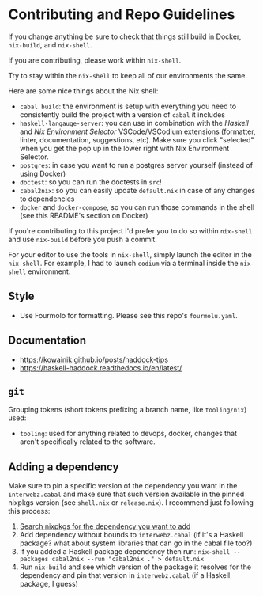 # Contributing and Repo Guidelines

If you change anything be sure to check that things still build in Docker,
`nix-build`, and `nix-shell`.

If you are contributing, please work within `nix-shell`.

Try to stay within the `nix-shell` to keep all of our environments the same.

Here are some nice things about the Nix shell:

  * `cabal build`: the environment is setup with everything you need to
    consistently build the project with a version of `cabal` it includes
  * `haskell-langauge-server`: you can use in combination with the *Haskell* and
    *Nix Environment Selector* VSCode/VSCodium extensions (formatter, linter,
    documentation, suggestions, etc). Make sure you click "selected" when you
    get the pop up in the lower right with Nix Environment Selector.
  * `postgres`: in case you want to run a postgres server yourself (instead of
    using Docker)
  * `doctest`: so  you can run the doctests in `src`!
  * `cabal2nix`: so you can easily update `default.nix` in case of any changes
    to dependencies
  * `docker` and `docker-compose`, so you can run those commands in the shell
    (see this README's section on Docker)

If you're contributing to this project I'd prefer you to do so within
`nix-shell` and use `nix-build` before you push a commit.

For your editor to use the tools in `nix-shell`, simply launch the editor in the
`nix-shell`. For example, I had to launch `codium` via a terminal inside the
`nix-shell` environment.

## Style

  * Use Fourmolo for formatting. Please see this repo's `fourmolu.yaml`.

## Documentation

  * https://kowainik.github.io/posts/haddock-tips
  * https://haskell-haddock.readthedocs.io/en/latest/

## `git`

Grouping tokens (short tokens prefixing a branch name, like `tooling/nix`)
used:

  * `tooling`: used for anything related to devops, docker, changes that aren't
    specifically related to the software.

## Adding a dependency

Make sure to pin a specific version of the dependency you want in the
`interwebz.cabal` and make sure that such version available in the pinned
nixpkgs version (see `shell.nix` or `release.nix`). I recommend just following
this process:

  1. [Search nixpkgs for the dependency you want to add](https://search.nixos.org/packages)
  1. Add dependency without bounds to `interwebz.cabal` (if it's a Haskell
     package? what about system libraries that can go in the cabal file too?)
  1. If you added a Haskell package dependency then run: `nix-shell --packages cabal2nix --run "cabal2nix ." > default.nix`
  1. Run `nix-build` and see which version of the package it resolves for the
     dependency and pin that version in `interwebz.cabal` (if a Haskell package, I guess)